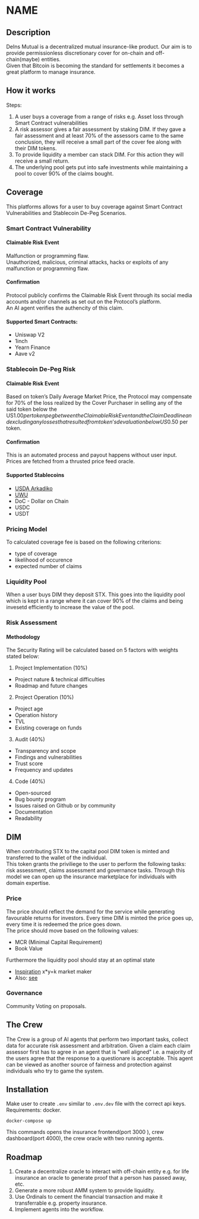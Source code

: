 # NAME

## Description

DeIns Mutual is a decentralized mutual insurance-like product. Our aim is to provide permissionless discretionary cover for on-chain and off-chain(maybe) entities.  
Given that Bitcoin is becoming the standard for settlements it becomes a great platform to manage insurance.  

## How it works

Steps:
1. A user buys a coverage from a range of risks e.g. Asset loss through Smart Contract vulnerabilities 
2. A risk assessor gives a fair assessment by staking DIM. If they gave a fair assessment and at least 70% of the assessors came to the same conclusion, they will receive a small part of the cover fee along with their DIM tokens.
3. To provide liquidity a member can stack DIM. For this action they will receive a small return.
4. The underlying pool gets put into safe investments while maintaining a pool to cover 90% of the claims bought.

## Coverage

This platforms allows for a user to buy coverage against Smart Contract Vulnerabilities and Stablecoin De-Peg Scenarios.

### Smart Contract Vulnerability

#### Claimable Risk Event

Malfunction or programming flaw.  
Unauthorized, malicious, criminal attacks, hacks or exploits of any malfunction or programming flaw.

#### Confirmation

Protocol publicly confirms the Claimable Risk Event through its social media accounts and/or channels as set out on the Protocol’s platform.  
An AI agent verifies the authencity of this claim.

#### Supported Smart Contracts:

- Uniswap V2
- 1inch
- Yearn Finance
- Aave v2

### Stablecoin De-Peg Risk

#### Claimable Risk Event

Based on token’s Daily Average Market Price, the Protocol may compensate for 70% of the loss realized by the Cover Purchaser in selling any of the said token below the US$1.00 per token peg between the Claimable Risk Event and the Claim Deadline and excluding any losses that resulted from token’s devaluation below US$0.50 per token.

#### Confirmation

This is an automated process and payout happens without user input.  
Prices are fetched from a thrusted price feed oracle.

#### Supported Stablecoins

- [USDA Arkadiko](https://arkadiko.finance/)
- [UWU](https://uwu.cash/)
- DoC - Dollar on Chain
- USDC
- USDT

### Pricing Model

To calculated coverage fee is based on the following criterions:
- type of coverage
- likelihood of occurence
- expected number of claims

### Liquidity Pool

When a user buys DIM they deposit STX. This goes into the liquidity pool which is kept in a range where it can cover 90% of the claims and being invesetd efficiently to increase the value of the pool. 

### Risk Assessment

#### Methodology

The Security Rating will be calculated based on 5 factors with weights stated below:

1. Project Implementation (10%)
- Project nature & technical difficulties
- Roadmap and future changes
2. Project Operation (10%)
- Project age
- Operation history
- TVL
- Existing coverage on funds
3. Audit (40%)
- Transparency and scope
- Findings and vulnerabilities
- Trust score
- Frequency and updates
4. Code (40%)
- Open-sourced
- Bug bounty program
- Issues raised on Github or by community
- Documentation
- Readability

## DIM

When contributing STX to the capital pool DIM token is minted and transferred to the wallet of the individual.  
This token grants the priviliege to the user to perform the following tasks: risk assessment, claims assessment and governance tasks.
Through this model we can open up the insurance marketplace for individuals with domain expertise.   

### Price

The price should reflect the demand for the service while generating favourable returns for investors.
Every time DIM is minted the price goes up, every time it is redeemed the price goes down.  
The price should move based on the following values:
- MCR (Minimal Capital Requirement)
- Book Value  

Furthermore the liquidity pool should stay at an optimal state

- [Inspiration](https://docs.nexusmutual.io/assets/files/nexus-mutual-ramm-whitepaper-v1-2023-80163504ce80b4c5342f4ee0a073656e.pdf)
x*y=k market maker
- Also: [see](https://ethresear.ch/t/improving-front-running-resistance-of-x-y-k-market-makers/1281?source=post_page-----a4f0cdfd3388--------------------------------)

### Governance

Community Voting on proposals.

## The Crew

The Crew is a group of AI agents that perform two important tasks, collect data for accurate risk assessment and arbitration.
Given a claim each claim assessor first has to agree in an agent that is "well aligned" i.e. a majority of the users agree that the response to a questionare is acceptable.
This agent can be viewed as another source of fairness and protection against individuals who try to game the system.

## Installation

Make user to create `.env` similar to `.env.dev` file with the correct api keys.  
Requirements: docker.

```cli
docker-compose up
```

This commands opens the insurance frontend(port 3000 ), crew dashboard(port 4000), the crew oracle with two running agents.

## Roadmap

1. Create a decentralize oracle to interact with off-chain entity e.g. for life insurance an oracle to generate proof that a person has passed away, etc.
2. Generate a more robust AMM system to provide liquidity.
3. Use Ordinals to cement the financial transaction and make it transferrable e.g. property insurance.
4. Implement agents into the workflow.

